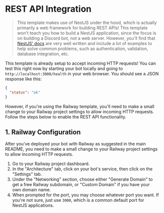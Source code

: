 # REST API Integration

> This template makes use of NestJS under the hood, which is actually primarily a web framework for building REST APIs! This template won't teach you how to build a NestJS application, since the focus is on building a Discord bot, not a web server. However, you'll find that [NestJS' docs](https://docs.nestjs.com/) are very well written and include a lot of examples to help solve common problems, such as authentication, validation, database integration, etc.

This template is already setup to accept incoming HTTP requests! You can test this right now by starting your bot locally and going to `http://localhost:3000/health` in your web browser. You should see a JSON response like this:

```json
{
  "status": "ok"
}
```

However, if you're using the Railway template, you'll need to make a small change to your Railway project settings to allow incoming HTTP requests. Follow the steps below to enable the REST API functionality.

## 1. Railway Configuration

After you've deployed your bot with Railway as suggested in the main README, you need to make a small change to your Railway project settings to allow incoming HTTP requests.

1. Go to your Railway project dashboard.
2. In the "Architecture" tab, click on your bot's service, then click on the "Settings" tab.
3. Under the "Networking" section, choose either "Generate Domain" to get a free Railway subdomain, or "Custom Domain" if you have your own domain name.
4. When prompted for the port, you may choose whatever port you want. If you're not sure, just use `3000`, which is a common default port for NestJS applications.
